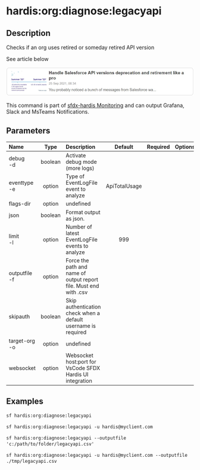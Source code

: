 <!-- This file has been generated with command 'sf hardis:doc:plugin:generate'. Please do not update it manually or it may be overwritten -->
# hardis:org:diagnose:legacyapi

## Description

Checks if an org uses retired or someday retired API version


See article below

[![Handle Salesforce API versions Deprecation like a pro](https://github.com/hardisgroupcom/sfdx-hardis/raw/main/docs/assets/images/article-deprecated-api.jpg)](https://nicolas.vuillamy.fr/handle-salesforce-api-versions-deprecation-like-a-pro-335065f52238)

This command is part of [sfdx-hardis Monitoring](https://sfdx-hardis.cloudity.com/salesforce-monitoring-deprecated-api-calls/) and can output Grafana, Slack and MsTeams Notifications.


## Parameters

| Name              |  Type   | Description                                                       |    Default    | Required | Options |
|:------------------|:-------:|:------------------------------------------------------------------|:-------------:|:--------:|:-------:|
| debug<br/>-d      | boolean | Activate debug mode (more logs)                                   |               |          |         |
| eventtype<br/>-e  | option  | Type of EventLogFile event to analyze                             | ApiTotalUsage |          |         |
| flags-dir         | option  | undefined                                                         |               |          |         |
| json              | boolean | Format output as json.                                            |               |          |         |
| limit<br/>-l      | option  | Number of latest EventLogFile events to analyze                   |      999      |          |         |
| outputfile<br/>-f | option  | Force the path and name of output report file. Must end with .csv |               |          |         |
| skipauth          | boolean | Skip authentication check when a default username is required     |               |          |         |
| target-org<br/>-o | option  | undefined                                                         |               |          |         |
| websocket         | option  | Websocket host:port for VsCode SFDX Hardis UI integration         |               |          |         |

## Examples

```shell
sf hardis:org:diagnose:legacyapi
```

```shell
sf hardis:org:diagnose:legacyapi -u hardis@myclient.com
```

```shell
sf hardis:org:diagnose:legacyapi --outputfile 'c:/path/to/folder/legacyapi.csv'
```

```shell
sf hardis:org:diagnose:legacyapi -u hardis@myclient.com --outputfile ./tmp/legacyapi.csv
```


